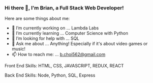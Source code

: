 ### Hi there 👋, I'm Brian, a Full Stack Web Developer!


Here are some things about me:

- 🔭 I’m currently working on ... Lambda Labs
- 🌱 I’m currently learning ... Computer Science with Python
- 🤔 I’m looking for help with ... SQL
- 💬 Ask me about ... Anything!  Especially if it's about video games or music!
- 📫 How to reach me: ... b.choi562@gmail.com


Front End Skills:
HTML, CSS, JAVASCRIPT, REDUX, REACT

Back End Skills:
Node, Python, SQL, Express
